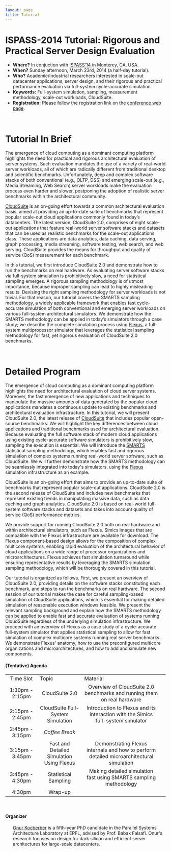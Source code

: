 ```yaml
---
layout: page
title: Tutorial
---
```



<h1>ISPASS-2014 Tutorial: Rigorous and Practical Server Design Evaluation</h1>

<p>
<ul>
<li><b>Where?</b> In conjuction with <a href="http://ispass.org/ispass2014/">ISPASS'14 </a> in Monterey, CA, USA.</li>
<li><b>When?</b> Sunday afternoon, March 23rd, 2014 (a half-day tutorial).</li>
<li><b>Who?</b> Academic/industrial researchers interested in scale-out datacenter applications, server design, and their rigorous and practical performance evaluation via full-system cycle-accurate simulation. </li>
<li><b>Keywords:</b> Full-system simulation, sampling, measurement methodology, scale-out workloads, CloudSuite.</li>
<li><b>Registration:</b> Please follow the registration link on the <a href="http://ispass.org/ispass2014/">conference web page</a>.</li>
</ul>
</p>

<br/>
<h1>Tutorial In Brief</h1>

<p>The emergence of cloud computing as a dominant computing platform highlights the need for practical and rigorous architectural evaluation of server systems. Such evaluation mandates the use of a variety of real-world server workloads, all of which are radically different from traditional desktop and scientific benchmarks. Unfortunately, deep and complex software stacks of both conventional (e.g., OLTP, DSS) and emerging scale-out (e.g., Media Streaming, Web Search) server workloads make the evaluation process even harder and slower, postponing the adoption of realistic server benchmarks within the architectural community.<p>
<p><a href="http://parsa.epfl.ch/cloudsuite/cloudsuite.html">CloudSuite</a> is an on-going effort towards a common architectural evaluation basis, aimed at providing an up-to-date suite of benchmarks that represent popular scale-out cloud applications commonly found in today’s datacenters. The latest version, CloudSuite 2.0, comprises of eight scale-out applications that feature real-world server software stacks and datasets that can be used as realistic benchmarks for the scale-out applications class. These applications are data analytics, data caching, data serving, graph processing, media streaming, software testing, web search, and web serving. CloudSuite provides the means for throughput and quality of service (QoS) measurement for each benchmark.</p> 
<p>In this tutorial, we first introduce CloudSuite 2.0 and demonstrate how to run the benchmarks on real hardware. As evaluating server software stacks via full-system simulation is prohibitively slow, a need for statistical sampling emerges. A rigorous sampling methodology is of utmost importance, because improper sampling can lead to highly misleading results. Devising the right sampling methodology for server workloads is not trivial. For that reason, our tutorial covers the SMARTS sampling methodology, a widely applicable framework that enables fast cycle-accurate simulation of both conventional and emerging server workloads on various full-system architectural simulators. We demonstrate how the SMARTS methodology can be applied in today’s simulators through a case study; we describe the complete simulation process using <a href="http://parsa.epfl.ch/simflex/">Flexus</a>, a full-system multiprocessor simulator that leverages the statistical sampling methodology for fast, yet rigorous evaluation of CloudSuite 2.0 benchmarks.</p>

<br/>


<h1>Detailed Program</h1>

<p>The emergence of cloud computing as a dominant computing platform highlights the need for architectural evaluation of cloud server systems. Moreover, the fast emergence of new applications and techniques to manipulate the massive amounts of data generated by the popular cloud applications mandates a continuous update to existing benchmarks and architectural evaluation infrastructure. In this tutorial, we will present CloudSuite 2.0, the latest release of <a href="http://parsa.epfl.ch/cloudsuite/cloudsuite.html">CloudSuite</a> that includes popular open-source benchmarks. We will highlight the key differences between cloud applications and traditional benchmarks used for architectural evaluation. Because evaluating the full software stack of modern cloud applications using existing cycle-accurate software simulators is prohibitively slow, sampling the execution is essential. We will introduce the <a href = "SMARTS.pdf">SMARTS</a> statistical sampling methodology, which enables fast and rigorous simulation of complex systems running real-world server software, such as CloudSuite. We will further demonstrate how the SMARTS methodology can be seamlessly integrated into today's simulators, using the <a href="http://parsa.epfl.ch/simflex/">Flexus</a> simulation infrastructure as an example.  </p>
<p>CloudSuite is an on-going effort that aims to provide an up-to-date suite of benchmarks that represent popular scale-out applications. CloudSuite 2.0 is the second release of CloudSuite and includes new benchmarks that represent existing trends in manipulating massive data, such as data caching and graph analytics. CloudSuite 2.0 is based on real-world full-system software stacks and datasets and takes into account quality of service (QoS) performance metrics. </p>
<p>We provide support for running CloudSuite 2.0 both on real hardware and within architectural simulators, such as Flexus. Simics images that are compatible with the Flexus infrastructure are available for download. The Flexus component-based design allows for the composition of complex multicore systems, enabling rapid evaluation of the architectural behavior of cloud applications on a wide range of processor organizations and microarchitectures. Flexus achieves fast simulation turnaround while ensuring representative results by leveraging the SMARTS simulation sampling methodology, which will be thoroughly covered in this tutorial.</p>
<p>Our tutorial is organized as follows. First, we present an overview of CloudSuite 2.0, providing details on the software stacks constituting each benchmark, and steps to run the benchmarks on real hardware. The second session of our tutorial makes the case for careful sampling-based simulation of CloudSuite applications, which is essential for making detailed simulation of reasonable execution windows feasible. We present the relevant sampling background and explain how the SMARTS methodology can be applied to enable fast and accurate evaluation of systems running CloudSuite regardless of the underlying simulation infrastructure. We proceed with an overview of Flexus as a case study of a cycle-accurate full-system simulator that applies statistical sampling to allow for fast simulation of complex multicore systems running real server benchmarks. We demonstrate Flexus' anatomy, how to use the preconfigured multicore organizations and microarchitectures, and how to add and simulate new components.</p>

<h4>(Tentative) Agenda</h4>
<table cellspacing="8" border="0">
<tr id="row1"  >
<td width="20%" align="center">Time Slot</td><td>Topic</td><td>Material</td>
</tr>
<tr align="center"><td>1:30pm - 2:15pm</td><td>CloudSuite 2.0</td><td>Overview of CloudSuite 2.0 benchmarks and running them on real hardware</td>
</tr>
<tr align="center"><td>2:15pm - 2:45pm</td>
<td>CloudSuite Full-System Simulation </td>
<td>Introduction to Flexus and its interaction with the Simics full-system simulator </tr>
<tr align="center"><td>2:45pm - 3:15pm</td><td><em>Coffee Break</em></td><td></td><td></td></tr>
<tr align="center"><td>3:15pm - 3:45pm</td><td>Fast and Detailed Simulation Using Flexus</td><td>Demonstrating Flexus internals and how to perform detailed microarchitectural simulation </td>
</tr>
<tr align="center"><td>3:45pm - 4:30pm</td><td>Statistical Sampling</td><td>Making detailed simulation fast using SMARTS sampling methodology</td>
<tr align="center"><td>4:30pm</td><td> Wrap-up </td></tr>
</tr>
</table>

<br/>
<h4>Organizer</h4>


<ul>
<a href="http://parsa.epfl.ch/~kocberbe">Onur Kocberber</a> is a fifth-year PhD candidate in the Parallel Systems Architecture Laboratory at EPFL, advised by Prof. Babak Falsafi. Onur's research focuses on design for dark silicon and efficient server architectures for large-scale datacenters.
<!--
<li> <a href="http://parsa.epfl.ch/~jevdjic">Djordje Jevdjic</a> is a fifth-year PhD candidate in the Parallel Systems Architecture Laboratory at EPFL, advised by Prof. Babak Falsafi. Djordje works on high-performance memory systems for servers, including on-chip DRAM caches and 3D-die stacking, with emphasis on locality and energy-efficiency.</li>
<li> <a href="http://parsa.epfl.ch/~kaynak">Cansu Kaynak</a> is a fifth-year PhD candidate in the Parallel Systems Architecture Laboratory at EPFL, advised by Prof. Babak Falsafi. Cansu's research focuses on high-performance memory systems to bridge the ever-increasing processor/memory performance gap. She is currently working on mitigating instruction-related stalls, a key performance bottleneck in server applications.</li> 
<li> <a href="http://parsa.epfl.ch/~volos">Stavros Volos</a> is a fifth-year PhD candidate in the Parallel Systems Architecture Laboratory at EPFL, advised by Prof. Babak Falsafi. Stavros's work focuses on energy-efficient memory systems for server applications, with emphasis on energy-efficient data movement.</li><
-->

</ul>